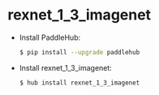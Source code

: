 # rexnet_1_3_imagenet
* Install PaddleHub: 

    ```bash
    $ pip install --upgrade paddlehub
    ```

* Install rexnet_1_3_imagenet: 

    ```bash
    $ hub install rexnet_1_3_imagenet
    ```
